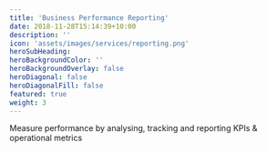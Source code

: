 ```yaml
---
title: 'Business Performance Reporting'
date: 2018-11-28T15:14:39+10:00
description: ''
icon: 'assets/images/services/reporting.png'
heroSubHeading: 
heroBackgroundColor: ''
heroBackgroundOverlay: false
heroDiagonal: false
heroDiagonalFill: false
featured: true
weight: 3
---
```


Measure performance by analysing, tracking and reporting KPIs & operational metrics